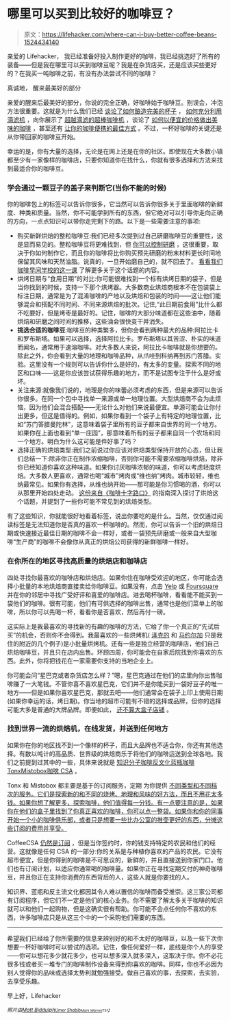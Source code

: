 # 哪里可以买到比较好的咖啡豆？

> 原文：<https://lifehacker.com/where-can-i-buy-better-coffee-beans-1524434140>

亲爱的 Lifehacker，
我已经准备好投入制作更好的咖啡，我已经挑选好了所有的装备——但是我在哪里可以买到咖啡豆呢？我是在杂货店买，还是应该买些更好的？在我买一吨咖啡之前，有没有办法尝试不同的咖啡？



真诚地，
醒来最美好的部分

亲爱的醒来后最美好的部分，你说的完全正确，好咖啡始于咖啡豆。别误会，冲泡方法很重要。这就是为什么我们已经 [谈论了如何酿造完美的杯子](https://lifehacker.com/brew-the-perfect-cup-the-complete-guide-5989565) ， [如何充分利用滴滤机](https://lifehacker.com/how-to-get-the-best-cup-from-an-auto-drip-coffee-maker-5908488) ，向你展示了 [超越滴滤的超棒咖啡机](http://lifehacker.com/five-best-coffee-makers-500592468) ，谈论了 [如何以便宜的价格做出美味的咖啡](http://lifehacker.com/brew-the-best-possible-coffee-without-breaking-the-bank-5143755) ，甚至还有 [让你的咖啡便携的最佳方式](http://lifehacker.com/how-to-make-and-take-great-coffee-anywhere-1149818185) 。不过，一杯好咖啡的关键还是从你带回家的咖啡豆开始。

幸运的是，你有大量的选择，无论是在网上还是在你的社区。即使现在大多数小镇都至少有一家像样的咖啡店，只要你知道你在找什么，你就有很多选择和方法来找到最适合你的咖啡豆。

### 学会通过一颗豆子的盖子来判断它(当你不能的时候)

你的咖啡包上的标签可以告诉你很多，它当然可以告诉你很多关于里面咖啡的新鲜度、种类和质量。当然，你不可能学到所有的东西，但它绝对可以引导你走向正确的方向，一点点知识可以带你走完剩下的路。以下是一些需要注意的事项:

*   购买新鲜烘焙的整粒咖啡豆:我们已经多次提到过自己研磨咖啡豆的重要性，这是显而易见的。整粒咖啡豆将更难找到，但 [你可以控制研磨](http://lifehacker.com/the-best-way-to-grind-your-beans-for-the-perfect-pot-of-1517862325) ，这很重要，取决于你如何制作它，而且你的咖啡将比你购买预先研磨的粉末材料更长时间地保留其风味和天然油脂。说真的，一旦开始磨自己的，就不回去了。 [看看我们咖啡早间学校的这一课](http://lifehacker.com/brew-the-perfect-cup-lesson-3-the-basics-of-brewing-5987839) 了解更多关于这个话题的内容。
*   烘烤日期与“食用日期”的对比:你可能很难找到一个标有烘烤日期的袋子，但是当你找到的时候，支持一下那个烘烤器。大多数商业烘焙商根本不在包装袋上标注日期，通常是为了混淆咖啡的产地以及烘焙和包装的时间——这让他们能够混合和搭配不同时间、不同来源烘焙的批次。记住,“此日期前食用”比什么都不吃要好，但是烤枣是最好的。记住，咖啡的大部分味道都在这些油中，随着烘焙和研磨之间时间的推移，这些油会很快变干并消失。
*   **挑选合适的咖啡豆**:咖啡豆的种类繁多，但你会看到两种最大的品种:阿拉比卡和罗布斯塔。如果可以选择，选择阿拉比卡。罗布斯塔以其苦涩、朴实的味道而闻名，通常用于速溶咖啡。对大多数人来说，阿拉比卡咖啡就是你想要的。除此之外，你会看到大量的地理和咖啡品种，从爪哇到科纳再到苏门答腊。实验。这里没有一个规则可以告诉你什么是好的，有太多的变量。探索不同的地区和口味——这是你应该尝试获得乐趣的地方，而不是试图专注于什么是好或坏。
*   关注来源:就像我们说的，地理是你的味蕾必须考虑的东西，但是来源可以告诉你很多。在同一个包中寻找单一来源或单一地理位置。大型烘焙商不会为此烦恼，因为他们会混合搭配——无论什么对他们来说最便宜。单源可能会让你付出更多，但这是值得的。例如，如果你看到一个袋子上有特定的地理位置，比如“苏门答腊曼陀林”，这意味着袋子里所有的豆子都来自世界的同一个地方。如果你在上面也看到“单一庄园”，那意味着所有的豆子都来自同一个农场和同一个地方。明白为什么这可能是件好事了吗？
*   选择正确的烘焙类型:我们之前说过你应该对烘焙类型保持开放的心态，但让我们总结一下:除非你正在制作浓缩咖啡，否则你可能不需要浓缩咖啡烘焙，除非你已经知道你喜欢这种味道。如果你讨厌咖啡浓郁的味道，你可以考虑轻度烘焙。大多数人更喜欢，通常也喝“城市”烤肉或“维也纳”烤肉。城市较轻，维也纳最常见。如果你有选择，从维也纳开始——那可能是你习惯喝的酒，你可以从那里开始四处走动。 [这份来自《咖啡十字路口》](http://www.coffeecrossroads.com/coffee-101/coffee-roasts-from-light-to-dark) 的指南深入探讨了烘焙这个话题，并提到了一些你可能不常见到的烘焙类型。

有了这些知识，你就能很好地看着标签，说出你要吃的是什么。当然，仅仅通过阅读标签是无法知道你是否真的喜欢一杯咖啡的。然而，你可以告诉一个旧的烘焙日期或快速接近最佳日期的咖啡不会一样好，或者一袋预先研磨或一般来自大型咖啡“生产商”的咖啡不会像你从真正的烘焙公司获得的新鲜咖啡一样好。

### 在你所在的地区寻找高质量的烘焙店和咖啡店

四处寻找你最喜欢的咖啡店和烘焙店。如果你住在咖啡受欢迎的地区，你可能会选择小批量的本地烘焙商直接卖给你咖啡豆。如果没有，点击 [Yelp](http://yelp.com/) 或 [Foursquare](http://foursquare.com/) 并在你的邻居中寻找广受好评和喜爱的咖啡店。进去喝杯咖啡，看看能不能买到一袋他们的咖啡。很有可能，他们有可供选择的咖啡出售，通常也是他们菜单上的咖啡，所以你可以先喝一杯，看看你是否喜欢，然后再付一磅。

这实际上是我最喜欢的寻找新的有趣的咖啡的方法，它给了你一个真正的“先试后买”的机会，否则你不会得到。我最喜欢的一些烘烤机( [泽克的](http://www.zekescoffee.com/) 和 [马约尔加](http://mayorgacoffee.com/) 只是我住的附近的几个例子)是小批量烘烤机。还有一些是独立经营的咖啡店，他们自己烘焙咖啡豆，并且只在店内出售。环顾四周，你可能会在自家后院找到你喜欢的东西。此外，你将把钱花在一家需要你支持的当地企业上。

你可能会问“星巴克或者杂货店怎么样？”嗯，星巴克通过在他们的店里向你出售咖啡赚了一大笔钱。不管你喜不喜欢星巴克，它们并不是你能买到一袋好豆子的唯一地方——但是如果你喜欢星巴克，那就去吧——他们通常会在袋子上印上使用日期(如果你幸运的话，烤日期)。你当地的超市可能有不错的选择或品牌，但你的选择可能大多是普通的大牌品牌。即便如此， [还不算大盒子店铺](https://lifehacker.com/target-quietly-stocks-some-seriously-good-coffee-on-the-5775362) 。

### 找到世界一流的烘焙机，在线发货，并送到任何地方

如果你在你的地区找不到一个像样的杯子，而且大品牌也不适合你，你还有其他选择。有数以吨计的高品质、世界级的烘焙商乐于将他们的咖啡运送到全球各地。我们之前提到过其中的一些，具体来说就是 [知识分子咖啡](http://www.intelligentsiacoffee.com/)[反文化](http://counterculturecoffee.com/)[蓝瓶咖啡](http://www.bluebottlecoffee.com/)[Tonx](https://tonx.org/)[Mistobox](http://mistobox.com/)[咖啡 CSA](http://coffeecsa.org/) 。

Tonx 和 Mistobox 都主要是基于的订阅服务，定期 为你提供 [不同类型和不同档次的服务。它们是探索新的和不同的烧烤、地理和风味的好方法，而且不用花太多钱。如果你想了解更多，探索咖啡，他们值得每一分钱。有一点要注意的是，如果你在他们的盒子里找到了你真正喜欢的咖啡，你可以点一整袋。如果你和你的同事开始一个小的咖啡俱乐部，或者只是想要一些比办公室的推壶更好的东西，分摊这些订阅的费用并享受。](http://lifehacker.com/tonx-delivers-freshly-roasted-coffee-beans-to-your-door-5914336)

CoffeeCSA [仍然是订阅](https://lifehacker.com/join-a-coffee-csa-for-fresh-beans-on-your-doorstep-ever-5815464) ，但是当你签约时，你的钱支持特定的农民和他们的经营。这就像是任何 CSA 的一部分:你的关系是与种植你喜欢的产品的农民。它没有超市便宜，但是你得到的咖啡是不可思议的，新鲜的，并且直接送到你家门口。他们也有订阅计划，以适应你通常喝的咖啡量。如果你正在寻找定期交付的神奇咖啡豆，并且你正在支持你消费的东西背后的人，这些人就是你要找的人。

知识界、蓝瓶和反主流文化都因其令人难以置信的咖啡而备受推崇。这三家公司都有订阅程序，但它们不一定是他们的核心业务。你不需要了解太多关于咖啡的知识就可以和他们一起购物，但是这确实很有帮助。你可能不会点任何你不喜欢的东西，许多咖啡店只是从这三个中的一个采购他们需要的东西。

* * *

希望我们已经给了你所需要的信息来辨别好的和不太好的咖啡豆，以及一些下次你想要一杯好咖啡时可以尝试的选项。记住，像任何爱好一样，底线是你个人的享受——你可以想花多少就花多少，也可以想多深入就多深入，这取决于你。你不必花很多钱或者买一堆专门的咖啡制作设备来得到你喜欢的咖啡。同样，你也不必因为别人觉得你的品味或选择太势利就勉强接受。做自己喜欢的事，去探索，去实验，去享受乐趣。

早上好，Lifehacker

*<small>照片由</small>*[*<small>Matt Biddulph</small>*](http://www.flickr.com/photos/mbiddulph/3163783818/)*<small></small>*<small>[*<small>Umer Shabib</small>*](http://www.flickr.com/photos/8896706@N05/6149598235/)*<small></small>*<small>[*<small>Mark Warner</small>*](http://www.flickr.com/photos/govmarkwarner/2234798372/)*<small>T51】</small>*</small></small>

<small><small><small></small></small></small>